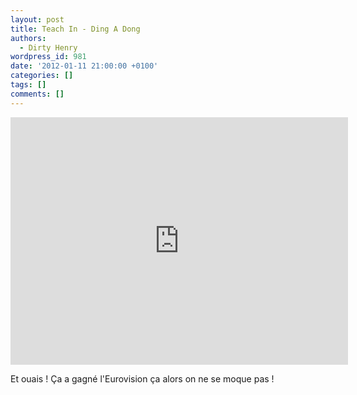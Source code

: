 ```yaml
---
layout: post
title: Teach In - Ding A Dong
authors:
  - Dirty Henry
wordpress_id: 981
date: '2012-01-11 21:00:00 +0100'
categories: []
tags: []
comments: []
---
```

<iframe width="540" height="396" src="http://www.youtube.com/embed/-oUZLV_GdZw" frameborder="0" allowfullscreen></iframe>

Et ouais ! Ça a gagné l'Eurovision ça alors on ne se moque pas !
